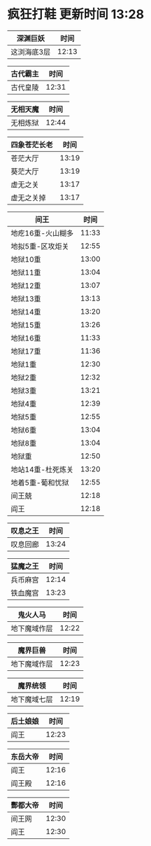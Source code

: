 # 疯狂打鞋 更新时间 13:28

| 深渊巨妖   | 时间    |
|--------|-------|
| 这浏海底3层 | 12:13 |

| 古代霸主   | 时间    |
|--------|-------|
| 古代皇陵 | 12:31 |

| 无相天魔   | 时间    |
|--------|-------|
| 无相炼狱 | 12:44 |

| 四象苍茫长老   | 时间    |
|--------|-------|
| 苍茫大厅 | 13:19 |
| 葵茫大厅 | 13:19 |
| 虚无之关 | 13:17 |
| 虚无之关掉 | 13:17 |

| 间王   | 时间    |
|--------|-------|
| 地疙16重-火山糊多 | 11:33 |
| 地拟5重-区攻炬关 | 12:55 |
| 地狱10重 | 13:00 |
| 地狱11重 | 13:04 |
| 地狱12重 | 13:07 |
| 地狱13重 | 13:13 |
| 地狱14重 | 13:20 |
| 地狱15重 | 13:26 |
| 地狱16重 | 11:33 |
| 地狱17重 | 11:36 |
| 地狱1重 | 12:30 |
| 地狱2重 | 12:32 |
| 地狱3重 | 13:21 |
| 地狱4重 | 12:39 |
| 地狱5重 | 12:55 |
| 地狱6重 | 13:04 |
| 地狱8重 | 13:04 |
| 地狱重 | 12:50 |
| 地站14重-杜死炼关 | 13:20 |
| 地着5重-葡和忧狱 | 12:55 |
| 间王兢 | 12:18 |
| 阎王 | 12:18 |

| 叹息之王   | 时间    |
|--------|-------|
| 叹息回廊 | 13:24 |

| 猛魔之王   | 时间    |
|--------|-------|
| 兵币麻宫 | 12:14 |
| 铁血魔宫 | 13:23 |

| 鬼火人马   | 时间    |
|--------|-------|
| 地下魔域作层 | 12:22 |

| 魔界巨兽   | 时间    |
|--------|-------|
| 地下魔域作层 | 12:23 |

| 魔界统领   | 时间    |
|--------|-------|
| 地下魔域七层 | 12:19 |

| 后土娘娘   | 时间    |
|--------|-------|
| 阎王 | 12:23 |

| 东岳大帝   | 时间    |
|--------|-------|
| 阎王 | 12:16 |
| 阎王殿 | 12:16 |

| 酆都大帝   | 时间    |
|--------|-------|
| 间王网 | 12:30 |
| 阎王 | 12:30 |